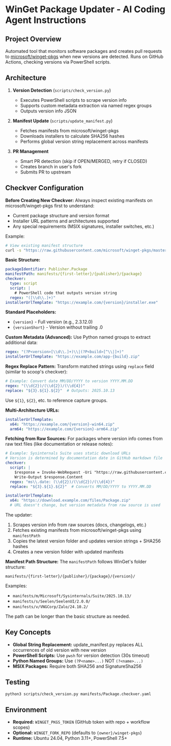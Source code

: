 # WinGet Package Updater - AI Coding Agent Instructions

## Project Overview

Automated tool that monitors software packages and creates pull requests to [microsoft/winget-pkgs](https://github.com/microsoft/winget-pkgs) when new versions are detected. Runs on GitHub Actions, checking versions via PowerShell scripts.

## Architecture

1. **Version Detection** (`scripts/check_version.py`)
   - Executes PowerShell scripts to scrape version info
   - Supports custom metadata extraction via named regex groups
   - Outputs version info JSON

2. **Manifest Update** (`scripts/update_manifest.py`)
   - Fetches manifests from microsoft/winget-pkgs
   - Downloads installers to calculate SHA256 hashes
   - Performs global version string replacement across manifests

3. **PR Management**
   - Smart PR detection (skip if OPEN/MERGED, retry if CLOSED)
   - Creates branch in user's fork
   - Submits PR to upstream

## Checkver Configuration

**Before Creating New Checkver:**
Always inspect existing manifests on microsoft/winget-pkgs first to understand:
- Current package structure and version format
- Installer URL patterns and architectures supported
- Any special requirements (MSIX signatures, installer switches, etc.)

Example:
```bash
# View existing manifest structure
curl -s "https://raw.githubusercontent.com/microsoft/winget-pkgs/master/manifests/r/RustDesk/RustDesk/1.3.2/RustDesk.RustDesk.installer.yaml"
```

**Basic Structure:**
```yaml
packageIdentifier: Publisher.Package
manifestPath: manifests/{first-letter}/{publisher}/{package}
checkver:
  type: script
  script: |
    # PowerShell code that outputs version string
  regex: "([\\d\\.]+)"
installerUrlTemplate: "https://example.com/{version}/installer.exe"
```

**Standard Placeholders:**
- `{version}` - Full version (e.g., 2.3.12.0)
- `{versionShort}` - Version without trailing .0

**Custom Metadata (Advanced):**
Use Python named groups to extract additional data:
```yaml
regex: "(?P<version>[\\d\\.]+)\\|(?P<build>[^\\|]+)"
installerUrlTemplate: "https://example.com/app-{build}.zip"
```

**Regex Replace Pattern:**
Transform matched strings using `replace` field (similar to scoop's checkver):
```yaml
# Example: Convert date MM/DD/YYYY to version YYYY.MM.DD
regex: "(\\d{2})/(\\d{2})/(\\d{4})"
replace: "${3}.${1}.${2}"  # Outputs: 2025.10.13
```
Use `${1}`, `${2}`, etc. to reference capture groups.

**Multi-Architecture URLs:**
```yaml
installerUrlTemplate:
  x64: "https://example.com/{version}-win64.zip"
  arm64: "https://example.com/{version}-arm64.zip"
```

**Fetching from Raw Sources:**
For packages where version info comes from raw text files (like documentation or release notes):
```yaml
# Example: Sysinternals Suite uses static download URLs
# Version is determined by documentation date in GitHub markdown file
checkver:
  script: |
    $response = Invoke-WebRequest -Uri "https://raw.githubusercontent.com/..." -UseBasicParsing
    Write-Output $response.Content
  regex: "ms\\.date: (\\d{2})/(\\d{2})/(\\d{4})"
  replace: "${3}.${1}.${2}"  # Converts MM/DD/YYYY to YYYY.MM.DD

installerUrlTemplate:
  x64: "https://download.example.com/files/Package.zip"
  # URL doesn't change, but version metadata from raw source is used
```
The updater:
1. Scrapes version info from raw sources (docs, changelogs, etc.)
2. Fetches existing manifests from microsoft/winget-pkgs using `manifestPath`
3. Copies the latest version folder and updates version strings + SHA256 hashes
4. Creates a new version folder with updated manifests

**Manifest Path Structure:**
The `manifestPath` follows WinGet's folder structure:
```
manifests/{first-letter}/{publisher}/{package}/{version}/
```
Examples:
- `manifests/m/Microsoft/Sysinternals/Suite/2025.10.13/`
- `manifests/s/Seelen/SeelenUI/2.0.0/`
- `manifests/v/VNGCorp/Zalo/24.10.2/`

The path can be longer than the basic structure as needed.

## Key Concepts

- **Global String Replacement:** update_manifest.py replaces ALL occurrences of old version with new version
- **PowerShell Scripts:** Use `pwsh` for version detection (30s timeout)
- **Python Named Groups:** Use `(?P<name>...)` NOT `(?<name>...)`
- **MSIX Packages:** Require both SHA256 and SignatureSha256

## Testing

```bash
python3 scripts/check_version.py manifests/Package.checkver.yaml
```

## Environment

- **Required:** `WINGET_PKGS_TOKEN` (GitHub token with repo + workflow scopes)
- **Optional:** `WINGET_FORK_REPO` (defaults to `{owner}/winget-pkgs`)
- **Runtime:** Ubuntu 24.04, Python 3.11+, PowerShell 7.5+


